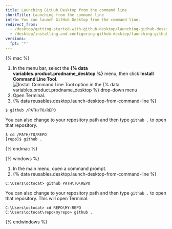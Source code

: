 ```yaml
---
title: Launching GitHub Desktop from the command line
shortTitle: Launching from the command line
intro: You can launch GitHub Desktop from the command line.
redirect_from:
  - /desktop/getting-started-with-github-desktop/launching-github-desktop-from-the-command-line
  - /desktop/installing-and-configuring-github-desktop/launching-github-desktop-from-the-command-line
versions:
  fpt: '*'
---
```

{% mac %}

1. In the menu bar, select the **{% data variables.product.prodname_desktop %}** menu, then click **Install Command Line Tool**.
![Install Command Line Tool option in the {% data variables.product.prodname_desktop %} drop-down menu](/assets/images/help/desktop/mac-install-command-line-tool.png)
2. Open Terminal.
3. {% data reusables.desktop.launch-desktop-from-command-line %}

  ```shell
  $ github /PATH/TO/REPO
  ```

  You can also change to your repository path and then type `github .` to open that repository.

  ```shell
  $ cd /PATH/TO/REPO
  [repo]$ github .
  ```

{% endmac %}

{% windows %}

1. In the main menu, open a command prompt.
2. {% data reusables.desktop.launch-desktop-from-command-line %}

  ```shell
  C:\Users\octocat> github PATH\TO\REPO
  ```

 You can also change to your repository path and then type `github .` to open that repository. This will open Terminal.

  ```shell
  C:\Users\octocat> cd REPO\MY-REPO
  C:\Users\octocat\repo\myrepo> github .
  ```

{% endwindows %}
